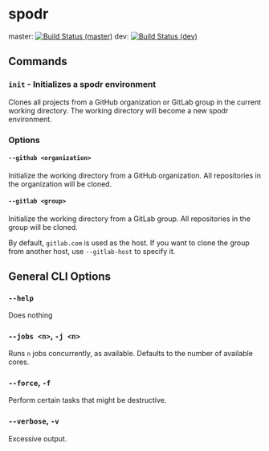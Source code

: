 # spodr
master: [![Build Status (master)](https://travis-ci.org/fairmanager/spodr.svg?branch=master)](https://travis-ci.org/fairmanager/spodr)
dev: [![Build Status (dev)](https://travis-ci.org/fairmanager/spodr.svg?branch=dev)](https://travis-ci.org/fairmanager/spodr)

## Commands

### `init` - Initializes a spodr environment

Clones all projects from a GitHub organization or GitLab group in the current working directory. The working directory 
will become a new spodr environment.

### Options

#### `--github <organization>`

Initialize the working directory from a GitHub organization. All repositories in the organization will be cloned.

#### `--gitlab <group>`

Initialize the working directory from a GitLab group. All repositories in the group will be cloned.

By default, `gitlab.com` is used as the host. If you want to clone the group from another host, use `--gitlab-host` to specify it.

## General CLI Options

### `--help`

Does nothing

### `--jobs <n>`, `-j <n>`

Runs `n` jobs concurrently, as available. Defaults to the number of available cores.

### `--force`, `-f`

Perform certain tasks that might be destructive.

### `--verbose`, `-v`

Excessive output.
